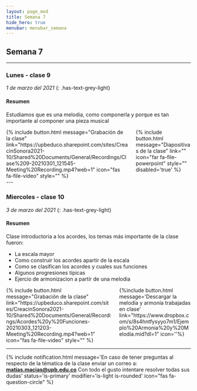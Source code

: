 ```yaml
---
layout: page_mod
title: Semana 7
hide_hero: true
menubar: menubar_semana
---
```


## Semana 7

---

### Lunes - clase 9

<!-- ignore-prettier-start -->

_1 de marzo del 2021_
{: .has-text-grey-light}

<!-- ignore-prettier-end -->

#### Resumen

Estudiamos que es una melodia, como componerla y porque es tan importante al componer una pieza musical

<div class='columns'>
    <div class='column'>
    {% include button.html
message="Grabación de la clase"
link="https://upbeduco.sharepoint.com/sites/CreacinSonora2021-10/Shared%20Documents/General/Recordings/Clase%209-20210301_121545-Meeting%20Recording.mp4?web=1"
icon="fas fa-file-video"
style=""
%}
    </div>
    <div class='column'>
    {% include button.html
message="Diapositivas de la clase"
link=""
icon="far fa-file-powerpoint"
style=""
disabled='true'
%}
    </div>
</div>
---

### Miercoles - clase 10

<!-- ignore-prettier-start -->

_3 de marzo del 2021_
{: .has-text-grey-light}

<!-- ignore-prettier-end -->

#### Resumen

Clase introductoria a los acordes, los temas más importante de la clase fueron:

- La escala mayor
- Como construir los acordes apartir de la escala
- Como se clasifican los acordes y cuales sus funciones
- Algunos progresiones típicas
- Ejercio de armonizacion a partir de una melodia

<div class='columns'>
    <div class='column'>
    {% include button.html
message="Grabación de la clase"
link="https://upbeduco.sharepoint.com/sites/CreacinSonora2021-10/Shared%20Documents/General/Recordings/Acordes%20y%20Funciones-20210303_121203-Meeting%20Recording.mp4?web=1"
icon="fas fa-file-video"
style=""
%}
    </div>
    <div class='column'>
{%include button.html
message='Descargar la melodía y armonía trabajadas en clase'
link="https://www.dropbox.com/s/8s4hntfysyyo7m1/Ejemplo%20Armonia%20y%20Melodia.mid?dl=1"
icon=''%}
    </div>
</div>

---

{% include notification.html
message='En caso de tener preguntas al respecto de la tématica de la clase enviar un correo a: **matias.macias@upb.edu.co**
Con todo el gusto intentare resolver todas sus dudas'
status='is-primary'
modifier='is-light is-rounded'
icon="fas fa-question-circle"
%}
